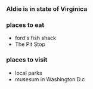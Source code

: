 ### Aldie is in state of Virginica
### places  to eat
- ford's  fish shack
- The Pit Stop

### places to visit
- local parks
- musesum in Washington D.c 
